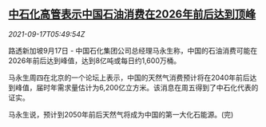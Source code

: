 <!--1631858462000-->
[中石化高管表示中国石油消费在2026年前后达到顶峰](https://cn.reuters.com/article/sinopec-gm-ma-oil-peak-0917-idCNKBS2GD0EE)
------

<div><i>2021-09-17T05:49:54Z</i></div><p>路透新加坡9月17日 - 中国石化集团公司总经理马永生称，中国的石油消费可能在2026年前后达到峰值，达到8亿吨或每日约1,600万桶。</p><p>马永生周四在北京的一个论坛上表示，中国的天然气消费预计将在2040年前后达到峰值，届时年需求量估计为6,200亿立方米。该消息在周五得到了中石化代表的证实。</p><p>马永生说，预计到2050年前后天然气将成为中国的第一大化石能源。(完)</p>
